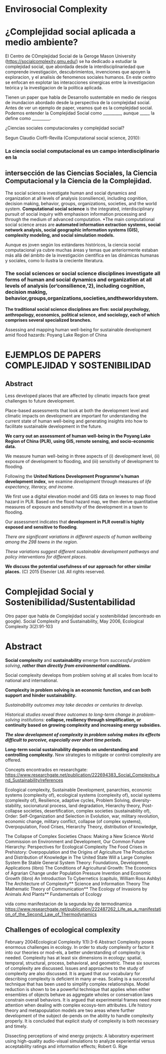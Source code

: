# Envirosocial Complexity 

# ¿Complejidad social aplicada a medio ambiente?

El Centro de COmplejidad Social de la Geroge Mason University (https://socialcomplexity.gmu.edu/) se ha dedicado a estudiar la complejidad social, que abordada desde la interdisciplinariedad que comprende investigación, descubrimientos, invenciones que apoyen la exploracion, y el analisis de fenomenos sociales humanos. En este centro se enfocan en explotar las interacciones sinergicas entre la investigacion teórica y la investigacion de la política aplicada. 

Tienen un paper que habla de Desarrollo sustentable en medio de riesgos de inundacion abordado desde la perspectiva de la complejidad social.
Antes de ver un ejemplo de paper, veamos qué es la complejidad social.
Podemos entender la Complejidad Social como  _________, aunque _____ la define como _________.


¿Ciencias sociales computacionales y complejidad social?

Segun Claudio Ciofﬁ-Revilla (Computational social science, 2010):
### La ciencia social computacional es un campo interdisciplinario en la 
## intersección de las Ciencias Sociales, la Ciencia Computacional y la Ciencia de la Complejidad.

The social sciences investigate human and social dynamics and organization at all levels of analysis (consilience), including cognition, decision making, behavior, groups, organizations, societies, and the world system. **Computational social science** is the integrated, interdisciplinary pursuit of social inquiry with emphasison information processing and through the medium of advanced computation. *The main computational social science areas are **automated information extraction systems, social network analysis, social geographic information systems (GIS), complexity modeling, and social simulation models.**


Aunque es joven según los estándares históricos, la ciencia social computacional ya cubre muchas áreas y temas que anteriormente estaban más allá del ámbito de la investigación científica en las dinámicas humanas y sociales, como lo ilustra la creciente literatura.

### The social sciences or social science disciplines investigate all forms of human and social dynamics and organization at all levels of analysis (or‘consilience,’2), including cognition, decision making, behavior,groups,organizations,societies,andtheworldsystem.

**The traditional social science disciplines are ﬁve: social psychology, anthropology, economics, political science, and sociology, each of which comprises several specialized branches.**




Assessing and mapping human well-being for sustainable development amid flood hazards: Poyang Lake Region of China


# EJEMPLOS DE PAPERS COMPLEJIDAD Y SOSTENIBILIDAD

## Abstract

  Less developed places that are affected by climatic impacts face great challenges to future development. 

  Place-based assessments that look at both the development level and climatic impacts on development are important for understanding the current state of human well-being and generating insights into how to facilitate sustainable development in the future. 

  **We carry out an assessment of human well-being in the Poyang Lake Region of China (PLR), using GIS, remote sensing, and socio-economic data.** 

  We measure human well-being in three aspects of (i) development level, (ii) exposure of development to flooding, and (iii) sensitivity of development to flooding. 

  Following the **United Nations Development Programme's human development index**, we examine *development* through measures of *life expectancy, literacy, and income*. 

  We first use a digital elevation model and GIS data on levees to map flood hazard in PLR. Based on the flood hazard map, we then derive quantitative measures of exposure and sensitivity of the development in a town to flooding. 

  Our assessment indicates that **development in PLR overall is highly exposed and sensitive to flooding**. 

  *There are significant variations in different aspects of human wellbeing among the 298 towns in the region.*

  *These variations suggest different sustainable development pathways and policy interventions for different places*.

  **We discuss the potential usefulness of our approach for other similar places.** (C) 2015 Elsevier Ltd. All rights reserved.



# Complejidad Social y Sostenibilidad/Sustentabilidad
Otro paper que habla de Complejidad social y sostenibilidad (encontrado en google).
Social Complexity and Sustainability, May 2006, Ecological Complexity 3(2):91-103


 # Abstract

**Social complexity** and **sustainability** emerge from *successful problem solving*, ***rather than directly from environmental conditions.***

Social complexity develops from problem solving at all scales from local to national and international. 

**Complexity in problem solving is an economic function, and can both support and hinder sustainability.** 

*Sustainability outcomes may take decades or centuries to develop.* 

Historical *studies reveal three outcomes to long-term change in problem-solving institutions:* **collapse, resiliency through simplification, or continuity based on growing complexity and increasing energy subsidies.** 

***The slow development of complexity in problem solving makes its effects difficult to perceive, especially over short time periods.***

**Long-term social sustainability depends on understanding and controlling complexity.** New strategies to mitigate or control complexity are offered.




Concepts encontrados en researchgate:
https://www.researchgate.net/publication/222694383_Social_Complexity_and_Sustainability/references

Ecological complexity, Sustainable Development, panarchies, economic systems (complexity of), ecological systems (complexity of), social systems (complexity of), Resilience, adaptive cycles, Problem Solving, diversity-stability, socionatural process, land degradation, Hierarchy theory, Post-collapse societies, desertification, complex societies (sustainability of), Order: Self-Organization and Selection in Evolution, war, military revolution, economic change, military conflict, collapse (of complex systems), Overpopulation, Food Crises, Hierarchy Theory, distribution of knowledge, 

The Collapse of Complex Societies
Chaos: Making a New Science
World Commission on Environment and Development, Our Common Future
Hierarchy: Perspectives for Ecological Complexity
The Food Crises in Prehistory: Overpopulation and the Origins of Agriculture
The Production and Distribution of Knowledge in The United State
 Will a Large Complex System Be Stable
 General System Theory: Foundations, Development, Applications (libro)
 The Conditions of Agricultural Growth: The Economics of Agrarian Change under Population Pressure
 Invention and Economic Growth (libro)
 An Introduction To Cybernetics (capitulo, William Ross Ashby)
 The Architecture of Complexity**
 Science and Information Theory
 The Mathematic Theory of Communication**
 The Ecology of Invasions by Animals And Plants**
 Fundamentals of Ecology
 
 vida como manifestacion de la segunda ley de termodinamica
 https://www.researchgate.net/publication/222487262_Life_as_a_manifestation_of_the_Second_Law_of_Thermodynamics
 
 
## Challenges of ecological complexity
February 2004Ecological Complexity 1(1):3-6
Abstract
Complexity poses enormous challenges in ecology. In order to study complexity or factor it into our theories or mod-els, a better understanding of complexity is needed. Complexity has at least six dimensions in ecology: spatial, temporal, structural, process, behavioral, and geometric. These six sources of complexity are discussed. Issues and approaches to the study of complexity are also discussed. It is argued that our vocabulary for describing complexity is deficient in many ar-eas. Scaling is a successful technique that has been used to simplify complex relationships. Model reduction is shown to be a powerful technique that applies when either ensembles of objects behave as aggregate wholes or conservation laws constrain overall behaviors. It is argued that experimental frames need more attention when dealing with complex ecosys-tem attributes. Life history theory and metapopulation models are two areas where further development of the subject de-pends on the ability to handle complexity properly. It is concluded that explicit study of complexity is both necessary and timely.





Dissecting perceptions of wind energy projects: A laboratory experiment using high-quality audio-visual simulations to analyze experiential versus acceptability ratings and information effects; Robert G. Rige




